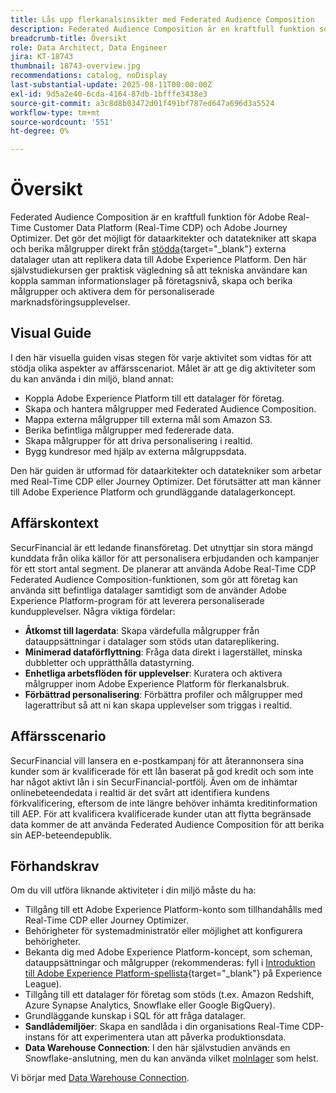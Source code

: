 ```yaml
---
title: Lås upp flerkanalsinsikter med Federated Audience Composition
description: Federated Audience Composition är en kraftfull funktion som gör det möjligt för dataarkitekter och datatekniker att skapa och berika målgrupper direkt från externa datalager.
breadcrumb-title: Översikt
role: Data Architect, Data Engineer
jira: KT-18743
thumbnail: 18743-overview.jpg
recommendations: catalog, noDisplay
last-substantial-update: 2025-08-11T00:00:00Z
exl-id: 9d5a2e40-6cda-4164-87db-1bfffe3438e3
source-git-commit: a3c8d8b03472d01f491bf787ed647a696d3a5524
workflow-type: tm+mt
source-wordcount: '551'
ht-degree: 0%

---
```


# Översikt

Federated Audience Composition är en kraftfull funktion för Adobe Real-Time Customer Data Platform (Real-Time CDP) och Adobe Journey Optimizer. Det gör det möjligt för dataarkitekter och datatekniker att skapa och berika målgrupper direkt från [stödda](https://experienceleague.adobe.com/en/docs/federated-audience-composition/using/start/access-prerequisites){target="_blank"} externa datalager utan att replikera data till Adobe Experience Platform. Den här självstudiekursen ger praktisk vägledning så att tekniska användare kan koppla samman informationslager på företagsnivå, skapa och berika målgrupper och aktivera dem för personaliserade marknadsföringsupplevelser.

## Visual Guide

I den här visuella guiden visas stegen för varje aktivitet som vidtas för att stödja olika aspekter av affärsscenariot. Målet är att ge dig aktiviteter som du kan använda i din miljö, bland annat:

- Koppla Adobe Experience Platform till ett datalager för företag.
- Skapa och hantera målgrupper med Federated Audience Composition.
- Mappa externa målgrupper till externa mål som Amazon S3.
- Berika befintliga målgrupper med federerade data.
- Skapa målgrupper för att driva personalisering i realtid.
- Bygg kundresor med hjälp av externa målgruppsdata.

Den här guiden är utformad för dataarkitekter och datatekniker som arbetar med Real-Time CDP eller Journey Optimizer. Det förutsätter att man känner till Adobe Experience Platform och grundläggande datalagerkoncept.

## Affärskontext

SecurFinancial är ett ledande finansföretag. Det utnyttjar sin stora mängd kunddata från olika källor för att personalisera erbjudanden och kampanjer för ett stort antal segment. De planerar att använda Adobe Real-Time CDP Federated Audience Composition-funktionen, som gör att företag kan använda sitt befintliga datalager samtidigt som de använder Adobe Experience Platform-program för att leverera personaliserade kundupplevelser. Några viktiga fördelar:

- **Åtkomst till lagerdata**: Skapa värdefulla målgrupper från datauppsättningar i datalager som stöds utan datareplikering.
- **Minimerad dataförflyttning**: Fråga data direkt i lagerstället, minska dubbletter och upprätthålla datastyrning.
- **Enhetliga arbetsflöden för upplevelser**: Kuratera och aktivera målgrupper inom Adobe Experience Platform för flerkanalsbruk.
- **Förbättrad personalisering**: Förbättra profiler och målgrupper med lagerattribut så att ni kan skapa upplevelser som triggas i realtid.

## Affärsscenario

SecurFinancial vill lansera en e-postkampanj för att återannonsera sina kunder som är kvalificerade för ett lån baserat på god kredit och som inte har något aktivt lån i sin SecurFinancial-portfölj. Även om de inhämtar onlinebeteendedata i realtid är det svårt att identifiera kundens förkvalificering, eftersom de inte längre behöver inhämta kreditinformation till AEP. För att kvalificera kvalificerade kunder utan att flytta begränsade data kommer de att använda Federated Audience Composition för att berika sin AEP-beteendepublik.

## Förhandskrav

Om du vill utföra liknande aktiviteter i din miljö måste du ha:

- Tillgång till ett Adobe Experience Platform-konto som tillhandahålls med Real-Time CDP eller Journey Optimizer.
- Behörigheter för systemadministratör eller möjlighet att konfigurera behörigheter.
- Bekanta dig med Adobe Experience Platform-koncept, som scheman, datauppsättningar och målgrupper (rekommenderas: fyll i [Introduktion till Adobe Experience Platform-spellista](https://experienceleague.adobe.com/en/playlists/experience-platform-introduction?lang=en){target="_blank"} på Experience League).
- Tillgång till ett datalager för företag som stöds (t.ex. Amazon Redshift, Azure Synapse Analytics, Snowflake eller Google BigQuery).
- Grundläggande kunskap i SQL för att fråga datalager.
- **Sandlådemiljöer**: Skapa en sandlåda i din organisations Real-Time CDP-instans för att experimentera utan att påverka produktionsdata.
- **Data Warehouse Connection**: I den här självstudien används en Snowflake-anslutning, men du kan använda vilket [molnlager](https://experienceleague.adobe.com/en/docs/federated-audience-composition/using/start/access-prerequisites) som helst.

Vi börjar med [Data Warehouse Connection](data-warehouse-connection.md).
